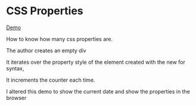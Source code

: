 # CSS Properties

[Demo](https://htmlpreview.github.io/?https://github.com/gabrielseco/css-visual-dictionary/blob/master/src/chapter-01/01-properties-in-css/index.html)

How to know how many css properties are.

The author creates an empty div

It iterates over the property style of the element created with
the new for syntax,

It increments the counter each time.

I altered this demo to show the current date and show the properties in the browser
